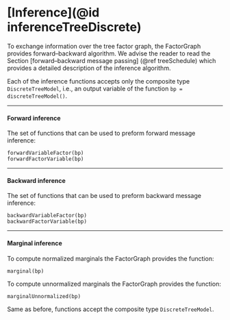 # [Inference](@id inferenceTreeDiscrete)

To exchange information over the tree factor graph, the FactorGraph provides forward–backward algorithm. We advise the reader to read the Section [forward–backward message passing] (@ref treeSchedule) which provides a detailed description of the inference algorithm.

Each of the inference functions accepts only the composite type `DiscreteTreeModel`, i.e., an output variable of the function `bp = discreteTreeModel()`.

---

#### Forward inference
The set of functions that can be used to preform forward message inference:
```julia-repl
forwardVariableFactor(bp)
forwardFactorVariable(bp)
```
---

#### Backward inference
The set of functions that can be used to preform backward message inference:
```julia-repl
backwardVariableFactor(bp)
backwardFactorVariable(bp)
```
---

#### Marginal inference
To compute normalized marginals the FactorGraph provides the function:
```julia-repl
marginal(bp)
```
To compute unnormalized marginals the FactorGraph provides the function:
```julia-repl
marginalUnnormalized(bp)
```
Same as before, functions accept the composite type `DiscreteTreeModel`.